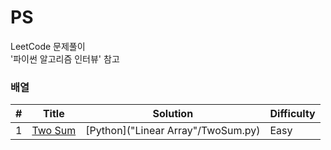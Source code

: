 # PS
LeetCode 문제풀이    
'파이썬 알고리즘 인터뷰' 참고

### 배열

| # | Title | Solution | Difficulty |
|---| ----- | -------- | ---------- |
|1|[Two Sum](https://leetcode.com/problems/two-sum/) | [Python]("Linear Array"/TwoSum.py)|Easy|
